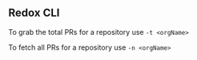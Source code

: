 ## Redox CLI

To grab the total PRs for a repository use `-t <orgName>`

To fetch all PRs for a repository use `-n <orgName>`
